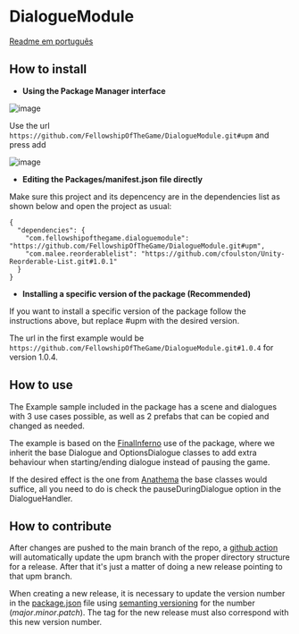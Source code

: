# DialogueModule

[Readme em português](README_PORTUGUÊS.md)

## __How to install__
- __Using the Package Manager interface__

![image](https://user-images.githubusercontent.com/10902660/153759347-7959671b-517c-4c6f-8cf0-1b6ed2c5b7e5.png)

Use the url ```https://github.com/FellowshipOfTheGame/DialogueModule.git#upm``` and press add

![image](https://user-images.githubusercontent.com/10902660/153759448-f436817a-42ce-49a5-bbfd-fca1406b8ede.png)

- __Editing the Packages/manifest.json file directly__

Make sure this project and its depencency are in the dependencies list as shown below and open the project as usual:

    {
      "dependencies": {
        "com.fellowshipofthegame.dialoguemodule": "https://github.com/FellowshipOfTheGame/DialogueModule.git#upm",
        "com.malee.reorderablelist": "https://github.com/cfoulston/Unity-Reorderable-List.git#1.0.1"
      }
    }

- __Installing a specific version of the package (Recommended)__

If you want to install a specific version of the package follow the instructions above, but replace #upm with the desired version.

The url in the first example would be ```https://github.com/FellowshipOfTheGame/DialogueModule.git#1.0.4``` for version 1.0.4.

## __How to use__

The Example sample included in the package has a scene and dialogues with 3 use cases possible, as well as 2 prefabs that can be copied and changed as needed.

The example is based on the [FinalInferno](https://github.com/FellowshipOfTheGame/FinalInferno) use of the package, where we inherit the base Dialogue and OptionsDialogue classes to add extra behaviour when starting/ending dialogue instead of pausing the game.

If the desired effect is the one from [Anathema](https://github.com/FellowshipOfTheGame/anathema) the base classes would suffice, all you need to do is check the pauseDuringDialogue option in the DialogueHandler.

## __How to contribute__

After changes are pushed to the main branch of the repo, a [github action](.github/workflows/UpdateUPMBranch.yml) will automatically update the upm branch with the proper directory structure for a release. After that it's just a matter of doing a new release pointing to that upm branch.

When creating a new release, it is necessary to update the version number in the [package.json](Assets/UPM/package.json) file using [semanting versioning](https://semver.org/) for the number (_major_._minor_._patch_). The tag for the new release must also correspond with this new version number.
